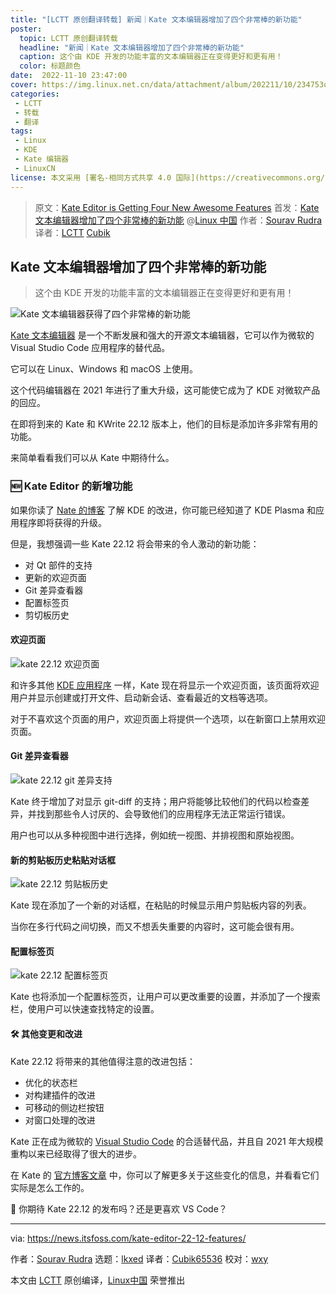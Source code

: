```yaml
---
title: "[LCTT 原创翻译转载] 新闻｜Kate 文本编辑器增加了四个非常棒的新功能"
poster:
  topic: LCTT 原创翻译转载
  headline: "新闻｜Kate 文本编辑器增加了四个非常棒的新功能"
  caption: 这个由 KDE 开发的功能丰富的文本编辑器正在变得更好和更有用！
  color: 标题颜色
date:  2022-11-10 23:47:00
cover: https://img.linux.net.cn/data/attachment/album/202211/10/234753oeczppydgcgpr33z.jpg
categories:
 - LCTT
 - 转载
 - 翻译
tags:
 - Linux
 - KDE
 - Kate 编辑器
 - LinuxCN
license: 本文采用 [署名-相同方式共享 4.0 国际](https://creativecommons.org/licenses/by-sa/4.0/deed.zh) 许可协议，转载请注明出处。
---
```


> 原文：[Kate Editor is Getting Four New Awesome Features](https://news.itsfoss.com/kate-editor-22-12-features/)
> 首发：[Kate 文本编辑器增加了四个非常棒的新功能](https://linux.cn/article-15124-1.html) @[Linux 中国](https://linux.cn/)
> 作者：[Sourav Rudra](https://news.itsfoss.com/kate-editor-22-12-features/)
> 译者：[LCTT](https://linux.cn/lctt/) [Cubik](https://linux.cn/lctt/Cubik65536)

<!-- more -->

## Kate 文本编辑器增加了四个非常棒的新功能

> 这个由 KDE 开发的功能丰富的文本编辑器正在变得更好和更有用！

![Kate 文本编辑器获得了四个非常棒的新功能][1]

[Kate 文本编辑器][2] 是一个不断发展和强大的开源文本编辑器，它可以作为微软的 Visual Studio Code 应用程序的替代品。

它可以在 Linux、Windows 和 macOS 上使用。

这个代码编辑器在 2021 年进行了重大升级，这可能使它成为了 KDE 对微软产品的回应。

在即将到来的 Kate 和 KWrite 22.12 版本上，他们的目标是添加许多非常有用的功能。

来简单看看我们可以从 Kate 中期待什么。

### 🆕 Kate Editor 的新增功能

如果你读了 [Nate 的博客][3] 了解 KDE 的改进，你可能已经知道了 KDE Plasma 和应用程序即将获得的升级。

但是，我想强调一些 Kate 22.12 将会带来的令人激动的新功能：

- 对 Qt 部件的支持
- 更新的欢迎页面
- Git 差异查看器
- 配置标签页
- 剪切板历史

#### 欢迎页面

![kate 22.12 欢迎页面][4]

和许多其他 [KDE 应用程序][6] 一样，Kate 现在将显示一个欢迎页面，该页面将欢迎用户并显示创建或打开文件、启动新会话、查看最近的文档等选项。

对于不喜欢这个页面的用户，欢迎页面上将提供一个选项，以在新窗口上禁用欢迎页面。

#### Git 差异查看器

![kate 22.12 git 差异支持][6]

Kate 终于增加了对显示 git-diff 的支持；用户将能够比较他们的代码以检查差异，并找到那些令人讨厌的、会导致他们的应用程序无法正常运行错误。

用户也可以从多种视图中进行选择，例如统一视图、并排视图和原始视图。

#### 新的剪贴板历史粘贴对话框

![kate 22.12 剪贴板历史][7]

Kate 现在添加了一个新的对话框，在粘贴的时候显示用户剪贴板内容的列表。

当你在多行代码之间切换，而又不想丢失重要的内容时，这可能会很有用。

#### 配置标签页

![kate 22.12 配置标签页][8]

Kate 也将添加一个配置标签页，让用户可以更改重要的设置，并添加了一个搜索栏，使用户可以快速查找特定的设置。

#### 🛠️ 其他变更和改进

Kate 22.12 将带来的其他值得注意的改进包括：

- 优化的状态栏
- 对构建插件的改进
- 可移动的侧边栏按钮
- 对窗口处理的改进

Kate 正在成为微软的 [Visual Studio Code][9] 的合适替代品，并且自 2021 年大规模重构以来已经取得了很大的进步。

在 Kate 的 [官方博客文章][10] 中，你可以了解更多关于这些变化的信息，并看看它们实际是怎么工作的。

💬 你期待 Kate 22.12 的发布吗？还是更喜欢 VS Code？

--------------------------------------------------------------------------------

via: https://news.itsfoss.com/kate-editor-22-12-features/

作者：[Sourav Rudra][a]
选题：[lkxed][b]
译者：[Cubik65536](https://github.com/Cubik65536)
校对：[wxy](https://github.com/wxy)

本文由 [LCTT](https://github.com/LCTT/TranslateProject) 原创编译，[Linux中国](https://linux.cn/) 荣誉推出

[a]: https://news.itsfoss.com/author/sourav/
[b]: https://github.com/lkxed
[1]: https://news.itsfoss.com/content/images/size/w1200/2022/11/kate-4-new-features.jpg
[2]: https://kate-editor.org/
[3]: https://pointieststick.com
[4]: https://news.itsfoss.com/content/images/2022/11/Kate_22.12_Welcome.png
[5]: https://apps.kde.org/
[6]: https://news.itsfoss.com/content/images/2022/11/Kate_22.12_GitDiff-1.png
[7]: https://news.itsfoss.com/content/images/2022/11/Kate_22.12_Clipboard_Hist-1.png
[8]: https://news.itsfoss.com/content/images/2022/11/Kate_22.12_Config-1.png
[9]: https://code.visualstudio.com/
[10]: https://kate-editor.org/post/2022/2022-10-31-treats-for-kate/
